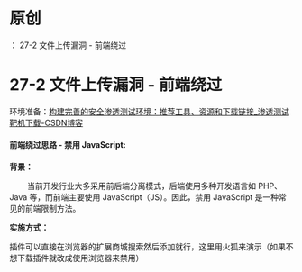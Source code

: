 # 原创
：  27-2 文件上传漏洞 - 前端绕过

# 27-2 文件上传漏洞 - 前端绕过

环境准备：[构建完善的安全渗透测试环境：推荐工具、资源和下载链接_渗透测试靶机下载-CSDN博客](https://blog.csdn.net/weixin_43263566/article/details/129031187)

#### 前端绕过思路 - 禁用 JavaScript:

**背景：**

        当前开发行业大多采用前后端分离模式，后端使用多种开发语言如 PHP、Java 等，而前端主要使用 JavaScript（JS）。因此，禁用 JavaScript 是一种常见的前端限制方法。

**实施方式：**

插件可以直接在浏览器的扩展商城搜索然后添加就行，这里用火狐来演示（如果不想下载插件就改成使用浏览器来禁用）
